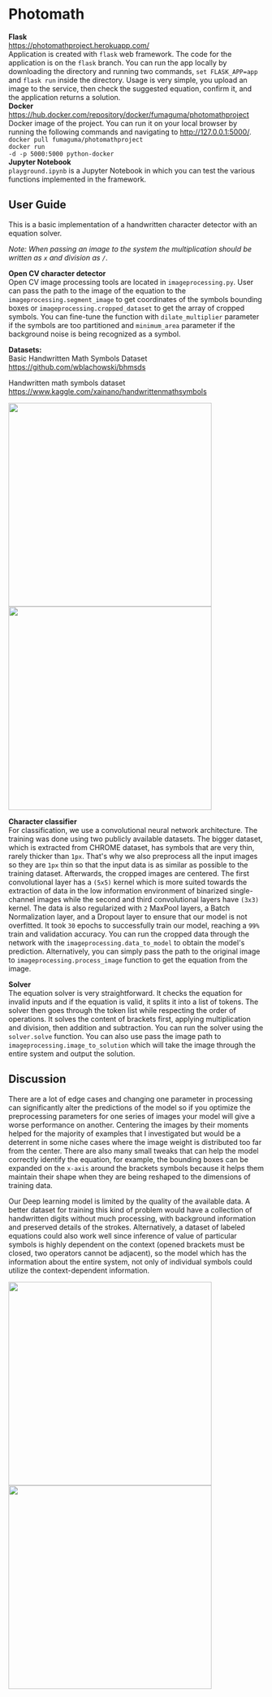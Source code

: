 # Photomath

**Flask**<br/>
https://photomathproject.herokuapp.com/<br/>
Application is created with <code>flask</code> web framework. The code for the application is on the <code>flask</code> branch. You can run the app locally by downloading the directory and running two commands, <code>set FLASK_APP=app</code> and <code>flask run</code> inside the directory. Usage is very simple, you upload an image to the service, then check the suggested equation, confirm it, and the application returns a solution.<br/>
**Docker**<br/>
https://hub.docker.com/repository/docker/fumaguma/photomathproject<br/>
Docker image of the project. You can run it on your local browser by running the following commands and navigating to http://127.0.0.1:5000/. <br/>
<code>docker pull fumaguma/photomathproject</code><br/>
<code>docker run -d -p 5000:5000 python-docker</code><br/>
**Jupyter Notebook**<br/>
<code>playground.ipynb</code> is a Jupyter Notebook in which you can test the various functions implemented in the framework.

## User Guide
This is a basic implementation of a handwritten character detector with an equation solver. 

*Note: When passing an image to the system the multiplication should be written as `x` and division as `/`.*

**Open CV character detector**<br/>
Open CV image processing tools are located in <code>imageprocessing.py</code>. User can pass the path to the image of the equation to the <code>imageprocessing.segment_image</code> to get coordinates of the symbols bounding boxes or <code>imageprocessing.cropped_dataset</code> to get the array of cropped symbols.
You can fine-tune the function with <code>dilate_multiplier</code> parameter if the symbols are too partitioned and <code>minimum_area</code> parameter if the background noise is being recognized as a symbol.

**Datasets:<br/>**
 Basic Handwritten Math Symbols Dataset<br/>
 https://github.com/wblachowski/bhmsds

 Handwritten math symbols dataset<br/>
 https://www.kaggle.com/xainano/handwrittenmathsymbols

<p float="left">
  <img src="https://user-images.githubusercontent.com/53495210/149681422-ab9810e2-5bdf-4f35-890b-e434910bb69f.png"/ width="400">
  <img src="https://user-images.githubusercontent.com/53495210/149789537-5c83d79f-3cac-4a80-9988-238d3cb2f60c.png"/ width="400">
</p>

**Character classifier**<br/>
For classification, we use a convolutional neural network architecture. The training was done using two publicly available datasets. 
The bigger dataset, which is extracted from CHROME dataset, has symbols that are very thin, rarely thicker than `1px`. That's why we also preprocess all the input images so
they are `1px` thin so that the input data is as similar as possible to the training dataset. Afterwards, the cropped images are centered.
The first convolutional layer has a `(5x5)` kernel which is more suited towards the extraction of data in the low information environment of binarized single-channel images while the second and third convolutional layers have `(3x3)` kernel. The data is
also regularized with `2` MaxPool layers, a Batch Normalization layer, and a Dropout layer to ensure that our model is not overfitted.
It took `30` epochs to successfully train our model, reaching a `99%` train and validation accuracy. You can run the cropped data through the network with the <code>imageprocessing.data_to_model</code> to obtain the model's prediction. Alternatively, you can simply pass the path to the original image to <code>imageprocessing.process_image</code> function to get the equation from the image.

**Solver**<br/>
The equation solver is very straightforward. It checks the equation for invalid inputs and if the equation is valid, it splits it into a list of tokens. The solver then goes through the token list while respecting the order of operations. It solves the content of brackets first, applying multiplication and division, then addition and subtraction. You can run the solver using the <code>solver.solve</code> function. You can also use pass the image path to <code>imageprocessing.image_to_solution</code> which will take the image through the entire system and output the solution.

## Discussion

There are a lot of edge cases and changing one parameter in processing can significantly alter the predictions of the model so if you optimize the preprocessing parameters for one series of images your model will give a worse performance on another. Centering the images by their moments helped for the majority of examples that I investigated but would be a deterrent in some niche cases where the image weight is distributed too far from the center. There are also many small tweaks that can help the model correctly identify the equation, for example, the bounding boxes can be expanded on the `x-axis` around the brackets symbols because it helps them maintain their shape when they are being reshaped to the dimensions of training data.

Our Deep learning model is limited by the quality of the available data. A better dataset for training this kind of problem would have a collection of handwritten digits without much processing, with background information and preserved details of the strokes. Alternatively, a dataset of labeled equations could also work well since inference of value of particular symbols is highly dependent on the context (opened brackets must be closed, two operators cannot be adjacent), so the model which has the information about the entire system, not only of individual symbols could utilize the context-dependent information.

<p float="left">
  <img src="https://user-images.githubusercontent.com/53495210/149847896-6d0f80ab-4686-4beb-a5d1-6ac92cd415db.jpg"/ width="400">
  <img src="https://user-images.githubusercontent.com/53495210/149847509-7a855326-80cc-4b0d-90f2-1e2ec1d8f4a3.jpg"/ width="400">
</p>

